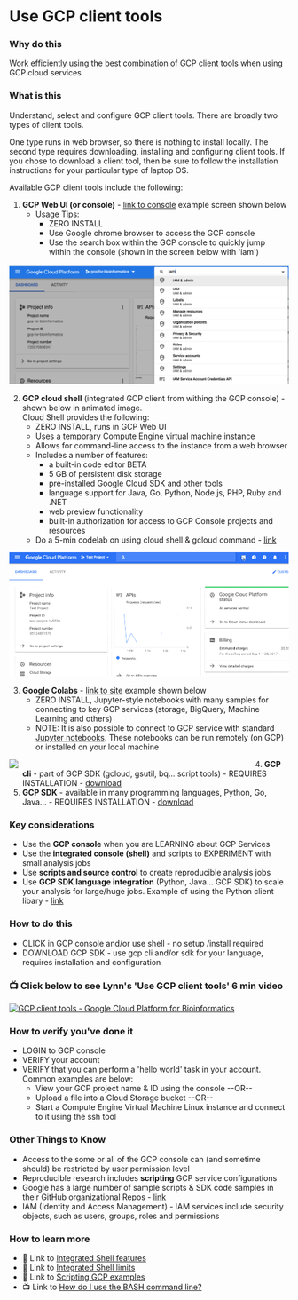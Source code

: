 # Use GCP client tools


### Why do this
 Work efficiently using the best combination of GCP client tools when using GCP cloud services

### What is this
 Understand, select and configure GCP client tools. There are broadly two types of client tools.  
 
 One type runs in web browser, so there is nothing to install locally. The second type requires downloading, installing and configuring client tools. If you chose to download a client tool, then be sure to follow the installation instructions for your particular type of laptop OS.  

 Available GCP client tools include the following:  

1. **GCP Web UI (or console)** - [link to console](https://console.cloud.google.com/) example screen shown below
    - Usage Tips:
        - ZERO INSTALL
        - Use Google chrome browser to access the GCP console
        - Use the search box within the GCP console to quickly jump within the console (shown in the screen below with 'iam')

[   ![GCP integrated search](/images/jump.png)]()    

2. **GCP cloud shell** (integrated GCP client from withing the GCP console) - shown below in animated image.   
Cloud Shell provides the following:
    - ZERO INSTALL, runs in GCP Web UI
    - Uses a temporary Compute Engine virtual machine instance
    - Allows for command-line access to the instance from a web browser
    - Includes a number of features:
        - a built-in code editor BETA
        - 5 GB of persistent disk storage
        - pre-installed Google Cloud SDK and other tools
        - language support for Java, Go, Python, Node.js, PHP, Ruby and .NET
        - web preview functionality
        - built-in authorization for access to GCP Console projects and resources
    - Do a 5-min codelab on using cloud shell & gcloud command - [link](https://codelabs.developers.google.com/codelabs/cloud-shell/index.html)

[   ![GCP integrated shell](/images/shellstart-update.gif)]()

3.  **Google Colabs** - [link to site](https://colab.research.google.com) example shown below
    - ZERO INSTALL, Jupyter-style notebooks with many samples for connecting to key GCP services (storage, BigQuery, Machine Learning and others)
    - NOTE: It is also possible to connect to GCP service with standard [Jupyter notebooks](https://jupyter.org/).  These notebooks can be run remotely (on GCP) or installed on your local machine

<img src="https://github.com/lynnlangit/gcp-for-bioinformatics/raw/master/images/colabs.png" width="460" align="left">  

4.  **GCP cli** - part of GCP SDK (gcloud, gsutil, bq... script tools) - REQUIRES INSTALLATION - [download](https://cloud.google.com/sdk/)
5.  **GCP SDK** - available in many programming languages, Python, Go, Java... - REQUIRES INSTALLATION - [download](https://cloud.google.com/sdk/)

### Key considerations
 - Use the **GCP console** when you are LEARNING about GCP Services
 - Use the **integrated console (shell)** and scripts to EXPERIMENT with small analysis jobs
 - Use **scripts and source control** to create reproducible analysis jobs
 - Use **GCP SDK language integration** (Python, Java... GCP SDK) to scale your analysis for large/huge jobs. Example of using the Python client libary - [link](https://cloud.google.com/compute/docs/tutorials/python-guide)

### How to do this
 - CLICK in GCP console and/or use shell - no setup /install required
 - DOWNLOAD GCP SDK - use gcp cli and/or sdk for your language, requires installation and configuration

 ### 📺 Click below to see Lynn's 'Use GCP client tools' 6 min video
[![GCP client tools - Google Cloud Platform for Bioinformatics](http://img.youtube.com/vi/ce1XZ68NdA8/0.jpg)](http://www.youtube.com/watch?v=ce1XZ68NdA8 "GCP client tools - Google Cloud Platform for Bioinformatics")

### How to verify you've done it
 - LOGIN  to GCP console
 - VERIFY your account
 - VERIFY that you can perform a 'hello world' task in your account.  Common examples are below:
    - View your GCP project name & ID using the console --OR-- 
    - Upload a file into a Cloud Storage bucket --OR--
    - Start a Compute Engine Virtual Machine Linux instance and connect to it using the ssh tool

### Other Things to Know
 - Access to the some or all of the GCP console can (and sometime should) be restricted by user permission level
 - Reproducible research includes **scripting** GCP service configurations
 - Google has a large number of sample scripts & SDK code samples in their GitHub organizational Repos - [link](https://github.com/GoogleCloudPlatform)
 - IAM (Identity and Access Management) - IAM services include security objects, such as users, groups, roles and permissions

### How to learn more
 - 📘 Link to [Integrated Shell features](https://cloud.google.com/shell/docs/features)
 - 📘 Link to [Integrated Shell limits](https://cloud.google.com/shell/docs/limitations)
 - 📘 Link to [Scripting GCP examples](https://cloud.google.com/sdk/docs/scripting-gcloud)
 - 📺 Link to [How do I use the BASH command line?](https://www.youtube.com/watch?v=EMaFdfIlK58)
